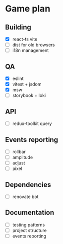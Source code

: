# Game plan

## Building
- [x] react-ts vite
- [ ] dist for old browsers
- [ ] i18n management

## QA
- [x] eslint
- [x] vitest + jsdom
- [x] msw
- [ ] storybook + loki

## API
- [ ] redux-toolkit query

## Events reporting
- [ ] rollbar
- [ ] amplitude
- [ ] adjust
- [ ] pixel

## Dependencies
- [ ] renovate bot

## Documentation
- [ ] testing patterns
- [ ] project structure
- [ ] events reporting
